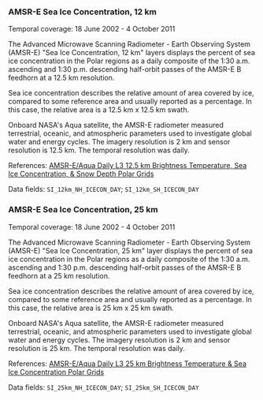 ### AMSR-E Sea Ice Concentration, 12 km
Temporal coverage: 18 June 2002 - 4 October 2011

The Advanced Microwave Scanning Radiometer - Earth Observing System (AMSR-E) "Sea Ice Concentration, 12 km" layers displays the percent of sea ice concentration in the Polar regions as a daily composite of the 1:30 a.m. ascending and 1:30 p.m. descending half-orbit passes of the AMSR-E B feedhorn at a 12.5 km resolution.

Sea ice concentration describes the relative amount of area covered by ice, compared to some reference area and usually reported as a percentage. In this case, the relative area is a 12.5 km x 12.5 km swath.

Onboard NASA's Aqua satellite, the AMSR-E radiometer measured terrestrial, oceanic, and atmospheric parameters used to investigate global water and energy cycles. The imagery resolution is 2 km and sensor resolution is 12.5 km. The temporal resolution was daily.

References: [AMSR-E/Aqua Daily L3 12.5 km Brightness Temperature, Sea Ice Concentration, & Snow Depth Polar Grids](https://nsidc.org/data/ae_si12)

Data fields: `SI_12km_NH_ICECON_DAY`; `SI_12km_SH_ICECON_DAY`

### AMSR-E Sea Ice Concentration, 25 km
Temporal coverage: 18 June 2002 - 4 October 2011

The Advanced Microwave Scanning Radiometer - Earth Observing System (AMSR-E) "Sea Ice Concentration, 25 km" layer displays the percent of sea ice concentration in the Polar regions as a daily composite of the 1:30 a.m. ascending and 1:30 p.m. descending half-orbit passes of the AMSR-E B feedhorn at a 25 km resolution.

Sea ice concentration describes the relative amount of area covered by ice, compared to some reference area and usually reported as a percentage. In this case, the relative area is 25 km x 25 km swath.

Onboard NASA's Aqua satellite, the AMSR-E radiometer measured terrestrial, oceanic, and atmospheric parameters used to investigate global water and energy cycles. The imagery resolution is 2 km and sensor resolution is 25 km. The temporal resolution was daily.

References: [AMSR-E/Aqua Daily L3 25 km Brightness Temperature & Sea Ice Concentration Polar Grids](https://nsidc.org/data/ae_si25)

Data fields: `SI_25km_NH_ICECON_DAY`; `SI_25km_SH_ICECON_DAY`
